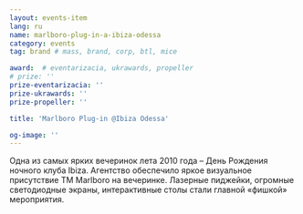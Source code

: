 ```yaml
---
layout: events-item
lang: ru
name: marlboro-plug-in-a-ibiza-odessa
category: events
tag: brand # mass, brand, corp, btl, mice

award:  # eventarizacia, ukrawards, propeller
# prize: ''
prize-eventarizacia: ''
prize-ukrawards: ''
prize-propeller: ''

title: 'Marlboro Plug-in @Ibiza Odessa'

og-image: ''
---
```


Одна из самых ярких вечеринок лета 2010 года – День Рождения ночного клуба Ibiza. Агентство обеспечило яркое визуальное присутствие ТМ Marlboro на вечеринке.  Лазерные пиджейки, огромные светодиодные экраны, интерактивные столы стали главной «фишкой» мероприятия.
